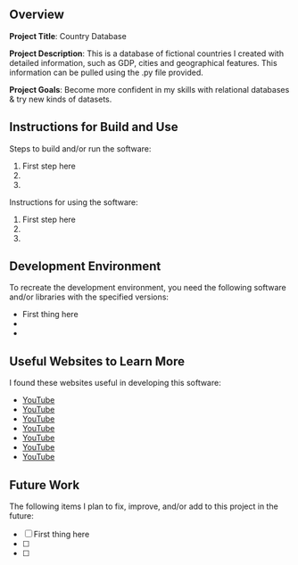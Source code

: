 ## Overview

**Project Title**: Country Database

**Project Description**: This is a database of fictional countries I created with detailed information, such as GDP, cities and geographical features. This information can be pulled using the .py file provided.

**Project Goals**: Become more confident in my skills with relational databases & try new kinds of datasets.

## Instructions for Build and Use

Steps to build and/or run the software:

1. First step here
2.
3.

Instructions for using the software:

1. First step here
2.
3.

## Development Environment 

To recreate the development environment, you need the following software and/or libraries with the specified versions:

* First thing here
*
*

## Useful Websites to Learn More

I found these websites useful in developing this software:

* [YouTube](https://youtu.be/AKynuCZttBs?si=gDmvsa4fEnuRUAdX)
* [YouTube](https://youtu.be/halX_6VxwHk?si=wABiawudBPsfDqzW)
* [YouTube](https://youtu.be/YmW7LCnWrxY?si=SXPsa_wGTW47uj4M)
* [YouTube](https://youtu.be/6QH7pQEfoSo?si=fMYbRgFh9CQOvYxS)
* [YouTube](https://youtu.be/l5NQ58TJejk?si=YU64mhbtlCxNfKFa)
* [YouTube](https://youtu.be/b0Dplx4M5zg?si=rRvkzEjx1fccfVRZ)
* [YouTube](https://youtu.be/lkodYE6Xb7M?si=5nR93Qu9sSchxOng)

## Future Work

The following items I plan to fix, improve, and/or add to this project in the future:

* [ ] First thing here
* [ ]
* [ ]
